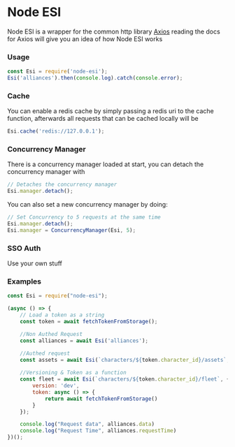 # Node ESI

Node ESI is a wrapper for the common http library [Axios](https://github.com/axios/axios) reading the docs for Axios will give you an idea of how Node ESI works

### Usage

```javascript
const Esi = require('node-esi');
Esi('alliances').then(console.log).catch(console.error);
```

### Cache

You can enable a redis cache by simply passing a redis uri to the cache function, afterwards all requests that can be cached locally will be

```javascript
Esi.cache('redis://127.0.0.1');
```

### Concurrency Manager

There is a concurrency manager loaded at start, you can detach the concurrency manager with

```javascript
// Detaches the concurrency manager
Esi.manager.detach();
```

You can also set a new concurrency manager by doing:

```javascript
// Set Concurrency to 5 requests at the same time
Esi.manager.detach();
Esi.manager = ConcurrencyManager(Esi, 5);
```

### SSO Auth

Use your own stuff

### Examples

```javascript
const Esi = require("node-esi");

(async () => {
    // Load a token as a string
    const token = await fetchTokenFromStorage();

    //Non Authed Request
    const alliances = await Esi('alliances');

    //Authed request
    const assets = await Esi(`characters/${token.character_id}/assets`, { token });
    
    //Versioning & Token as a function
    const fleet = await Esi(`characters/${token.character_id}/fleet`, { 
        version: 'dev',
        token: async () => {
            return await fetchTokenFromStorage()
        }
    });

    console.log("Request data", alliances.data)
    console.log("Request Time", alliances.requestTime)
})();
```